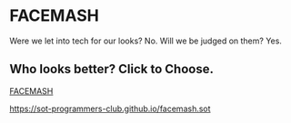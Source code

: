 <body>
    <div class="header">
        <h1 id="title">FACEMASH</h1>
    </div>
    <div class="container">
        <p id="caption">Were we let into tech for our looks? No. Will we be judged on them? Yes.</p>
        <h2 id="choose-title">Who looks better? Click to Choose.</h2>
        <a href="https://sot-programmers-club.github.io/facemash.sot">FACEMASH</a>
    </div>
    
https://sot-programmers-club.github.io/facemash.sot
